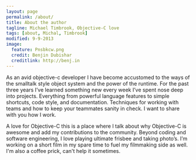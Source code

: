 ```yaml
---
layout: page
permalink: /about/
title: About the author
tagline: Michael Timbrook, Objective-C love
tags: [about, Michal, Timbrook]
modified: 9-9-2013
image:
  feature: Pnsbkcw.png
  credit: Benjin Dubishar
  creditlink: http://benj.in
---
```


As an avid objective-c developer I have become accustomed to the ways of the smalltalk style object system and the power of the runtime. For the past three years I’ve learned something new every week I’ve spent nose deep into projects. Everything from powerful language features to simple shortcuts, code style, and documentation. Techniques for working with teams and how to keep your teammates sanity in check. I want to share with you how I work.

A love for Objective-C this is a place where I talk about why Objective-C is awesome and add my contributions to the community. Beyond coding and software engineering, I love playing ultimate frisbee and taking photo’s. I’m working on a short film in my spare time to fuel my filmmaking side as well.  I'm also a coffee prick, can't help it sometimes.
